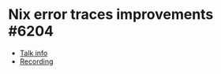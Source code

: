 # Nix error traces improvements #6204

* [Talk info](https://talks.nixcon.org/nixcon-2022/talk/3CRECV/)
* [Recording](https://youtu.be/l70haNBm1wc?t=11170)
